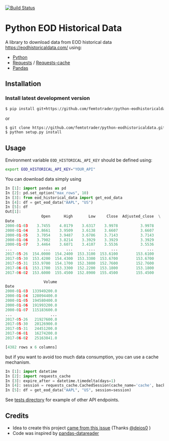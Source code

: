 [![Build Status](https://travis-ci.org/femtotrader/python-eodhistoricaldata.svg?branch=master)](https://travis-ci.org/femtotrader/python-eodhistoricaldata)

# Python EOD Historical Data

A library to download data from EOD historical data https://eodhistoricaldata.com/ using:
- [Python](https://www.python.org/)
- [Requests](http://docs.python-requests.org/) / [Requests-cache](http://requests-cache.readthedocs.io/)
- [Pandas](http://pandas.pydata.org/)

## Installation

### Install latest development version

```bash
$ pip install git+https://github.com/femtotrader/python-eodhistoricaldata.git
```

or

```bash
$ git clone https://github.com/femtotrader/python-eodhistoricaldata.git
$ python setup.py install
```

## Usage

Environment variable `EOD_HISTORICAL_API_KEY` should be defined using:

```bash
export EOD_HISTORICAL_API_KEY="YOUR_API"
```

You can download data simply using

```python
In [1]: import pandas as pd
In [2]: pd.set_option("max_rows", 10)
In [3]: from eod_historical_data import get_eod_data
In [4]: df = get_eod_data("AAPL", "US")
In [5]: df
Out[1]:
                Open      High       Low     Close  Adjusted_close  \
Date
2000-01-03    3.7455    4.0179    3.6317    3.9978          3.9978
2000-01-04    3.8661    3.9509    3.6138    3.6607          3.6607
2000-01-05    3.7054    3.9487    3.6786    3.7143          3.7143
2000-01-06    3.7902    3.8214    3.3929    3.3929          3.3929
2000-01-07    3.4464    3.6071    3.4107    3.5536          3.5536
...              ...       ...       ...       ...             ...
2017-05-26  154.0000  154.2400  153.3100  153.6100        153.6100
2017-05-30  153.4200  154.4300  153.3300  153.6700        153.6700
2017-05-31  153.9700  154.1700  152.3800  152.7600        152.7600
2017-06-01  153.1700  153.3300  152.2200  153.1800        153.1800
2017-06-02  153.6000  155.4500  152.8900  155.4500        155.4500

                 Volume
Date
2000-01-03  133949200.0
2000-01-04  128094400.0
2000-01-05  194580400.0
2000-01-06  191993200.0
2000-01-07  115183600.0
...                 ...
2017-05-26   21927600.0
2017-05-30   20126900.0
2017-05-31   24451200.0
2017-06-01   16274200.0
2017-06-02   25163841.0

[4382 rows x 6 columns]
```

but if you want to avoid too much data consumption, you can use a cache mechanism.


```python
In [1]: import datetime        
In [2]: import requests_cache
In [3]: expire_after = datetime.timedelta(days=1)
In [4]: session = requests_cache.CachedSession(cache_name='cache', backend='sqlite', expire_after=expire_after)
In [5]: df = get_eod_data("AAPL", "US", session=session)
```

See [tests directory](https://github.com/femtotrader/python-eodhistoricaldata/tree/master/tests) for example of other API endpoints.

## Credits

- Idea to create this project [came from this issue](https://github.com/pydata/pandas-datareader/issues/315) (Thanks [@deios0](https://github.com/deios0) )
- Code was inspired by [pandas-datareader](http://pandas-datareader.readthedocs.io/)
